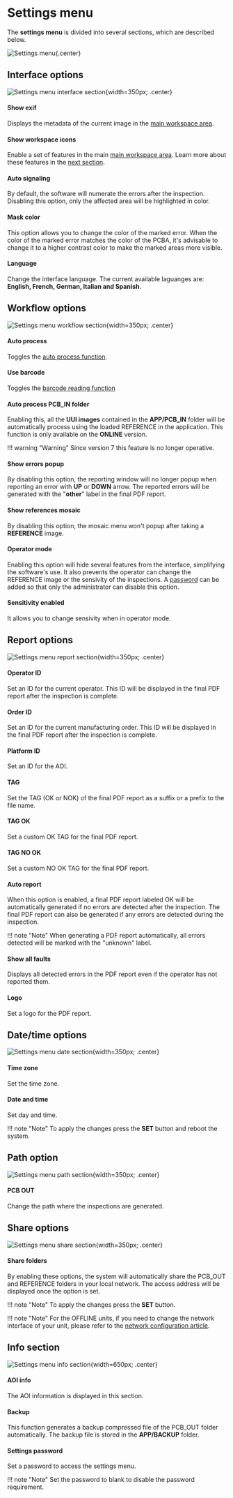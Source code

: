 # Settings menu

The **settings menu** is divided into several sections, which are described below.

![Settings menu](../assets/v7/ui-settings.png){.center}

## **Interface options**

![Settings menu interface section](../assets/v7/ui-settings-interface.png){width=350px; .center}

#### Show exif

Displays the metadata of the current image in the [main workspace area](./Screen-layout.md#main-workspace).

#### Show workspace icons

Enable a set of features in the main [main workspace area](./Screen-layout.md#main-workspace). Learn more about these features in the [next section](./Workspace_icons.md).

#### Auto signaling

By default, the software will numerate the errors after the inspection. Disabling this option, only the affected area will be highlighted in color.

#### Mask color

This option allows you to change the color of the marked error. When the color of the marked error matches the color of the PCBA, it's advisable to change it to a higher contrast color to make the marked areas more visible.

#### Language

Change the interface language. The current available laguanges are: **English, French, German, Italian and Spanish**.

## **Workflow options**

![Settings menu workflow section](../assets/v7/ui-settings-workflow.png){width=350px; .center}

#### Auto process

Toggles the [auto process function](./Screen-layout.md#auto-process).

#### Use barcode

Toggles the [barcode reading function](./Barcode_reader.md)

#### Auto process PCB_IN folder

Enabling this, all the **UUI images** contained in the **APP/PCB_IN** folder will be automatically process using the loaded REFERENCE in the application. This function is only available on the **ONLINE** version.

!!! warning "Warning"
    Since version 7 this feature is no longer operative.

#### Show errors popup

By disabling this option, the reporting window will no longer popup when reporting an error with **UP** or **DOWN** arrow. The reported errors will be generated with the "**other**" label in the final PDF report.

#### Show references mosaic

By disabling this option, the mosaic menu won't popup after taking a **REFERENCE** image.

#### Operator mode

Enabling this option will hide several features from the interface, simplifying the software's use. It also prevents the operator can change the REFERENCE image or the sensivity of the inspections. A [password](Settings_menu.md#settings-password) can be added so that only the administrator can disable this option.

#### Sensitivity enabled

It allows you to change sensivity when in operator mode.

## **Report options**

![Settings menu report section](../assets/v7/ui-settings-report.png){width=350px; .center}

#### Operator ID

Set an ID for the current operator. This ID will be displayed in the final PDF report after the inspection is complete.

#### Order ID

Set an ID for the current manufacturing order. This ID will be displayed in the final PDF report after the inspection is complete.

#### Platform ID

Set an ID for the AOI. 

#### TAG

Set the TAG (OK or NOK) of the final PDF report as a suffix or a prefix to the file name.

#### TAG OK

Set a custom OK TAG for the final PDF report. 

#### TAG NO OK

Set a custom NO OK TAG for the final PDF report.

#### Auto report

When this option is enabled, a final PDF report labeled OK will be automatically generated if no errors are detected after the inspection. The final PDF report can also be generated if any errors are detected during the inspection.

!!! note "Note"
    When generating a PDF report automatically, all errors detected will be marked with the "unknown" label.

#### Show all faults

Displays all detected errors in the PDF report even if the operator has not reported them.

#### Logo

Set a logo for the PDF report.

## **Date/time options**

![Settings menu date section](../assets/v7/ui-settings-date.png){width=350px; .center}

#### Time zone

Set the time zone.

#### Date and time

Set day and time.

!!! note "Note"
    To apply the changes press the **SET** button and reboot the system.

## **Path option**

![Settings menu path section](../assets/v7/ui-settings-path.png){width=350px; .center}

#### PCB OUT

Change the path where the inspections are generated.

## **Share options**

![Settings menu share section](../assets/v7/ui-settings-share.png){width=350px; .center}

#### Share folders

By enabling these options, the system will automatically share the PCB_OUT and REFERENCE folders in your local network. The access address will be displayed once the option is set.

!!! note "Note"
    To apply the changes press the **SET** button.

!!! note "Note"
    For the OFFLINE units, if you need to change the network interface of your unit, please refer to the [network configuration article](./network_configuration.md).

## **Info section**

![Settings menu info section](../assets/v7/ui-settings-info.png){width=650px; .center}

#### AOI info

The AOI information is displayed in this section.

#### Backup

This function generates a backup compressed file of the PCB_OUT folder automatically. The backup file is stored in the **APP/BACKUP** folder.

#### Settings password

Set a password to access the settings menu.

!!! note "Note"
    Set the password to blank to disable the password requirement.